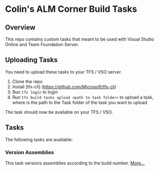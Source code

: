 # Colin's ALM Corner Build Tasks

## Overview
This repo contains custom tasks that meant to be used with Visual Studio Online and Team Foundation Server.

## Uploading Tasks
You need to upload these tasks to your TFS / VSO server.

1. Clone the repo
2. Install [tfx-cli] (https://github.com/Microsoft/tfs-cli)
3. Run `tfx login` to login
4. Run `tfx build tasks upload <path to task folder>` to upload a task, where <path to task folder> is the path to the Task folder of the task you want to upload

The task should now be available on your TFS / VSO.

## Tasks
The following tasks are available:

### Version Assemblies
This task versions assemblies according to the build number. [More...](./Tasks/VersionAssemblies)
